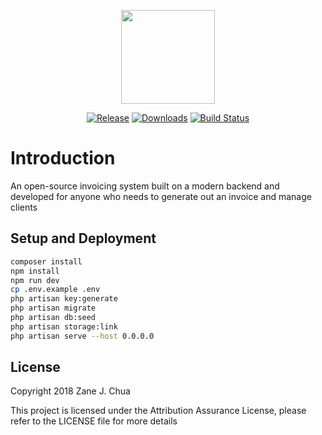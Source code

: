 <p align="center"><img width="150" height="150" src="https://invoiceneko.blob.core.windows.net/assets/invoiceneko-circle.png"></p>

<p align="center">
<a href="https://github.com/poowf/invoiceneko/releases"><img src="https://img.shields.io/github/release/poowf/invoiceneko.svg?style=flat-square" alt="Release"></a>
<a href="https://github.com/poowf/invoiceneko/releases"><img src="https://img.shields.io/github/downloads/poowf/invoiceneko/total.svg?style=flat-square" alt="Downloads"></a>
<a href="https://travis-ci.org/poowf/invoiceneko"><img src="https://img.shields.io/travis/poowf/invoiceneko/master.svg?style=flat-square" alt="Build Status"></a>
</p>

# Introduction

An open-source invoicing system built on a modern backend and developed for anyone who needs to generate out an invoice and manage clients

## Setup and Deployment
```bash
composer install
npm install
npm run dev
cp .env.example .env
php artisan key:generate
php artisan migrate
php artisan db:seed
php artisan storage:link
php artisan serve --host 0.0.0.0
```

## License

Copyright 2018 Zane J. Chua

This project is licensed under the Attribution Assurance License, please refer to the LICENSE file for more details